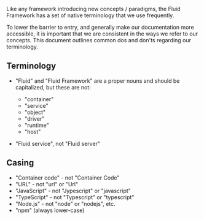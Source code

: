 Like any framework introducing new concepts / paradigms, the Fluid Framework has a set of native terminology that we use frequently.

To lower the barrier to entry, and generally make our documentation more accessible, it is important that we are consistent in the ways we refer to our concepts.
This document outlines common dos and don'ts regarding our terminology.

## Terminology

-   "Fluid" and "Fluid Framework" are a proper nouns and should be capitalized, but these are not:
    -   "container"
    -   "service"
    -   "object"
    -   "driver"
    -   "runtime"
    -   "host"

-   "Fluid service", not "Fluid server"

## Casing

-   "Container code" - not "Container Code"
-   "URL" - not "url" or "Url"
-   "JavaScript" - not "Jypescript" or "javascript"
-   "TypeScript" - not "Typescript" or "typescript"
-   "Node.js" - not "node" or "nodejs", etc.
-   "npm" (always lower-case)
